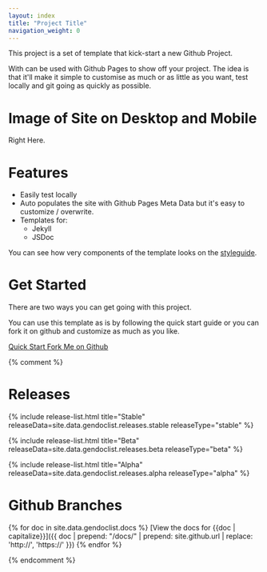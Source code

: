 ```yaml
---
layout: index
title: "Project Title"
navigation_weight: 0
---
```


This project is a set of template that kick-start a new Github Project.

With can be used with Github Pages
to show off your project. The idea is that it'll make it simple to customise
as much or as little as you want, test locally and git going as quickly as
possible.

# Image of Site on Desktop and Mobile

Right Here.

# Features

- Easily test locally
- Auto populates the site with Github Pages Meta Data but it's easy to
  customize / overwrite.
- Templates for:
  - Jekyll
  - JSDoc

You can see how very components of the template looks on the <a href="{{ project_root_url }}/styleguide">styleguide</a>.

# Get Started

There are two ways you can get going with this project.

You can use this template as is by following the quick start guide or you can
fork it on github and customize as much as you like.

<p class="u-center">
  <a class="button" href="{{ project_root_url }}/quick-start">
    Quick Start
  </a> <a class="button" href="">
    Fork Me on Github
  </a>
</p>

{% comment %}
# Releases

{% include release-list.html title="Stable" releaseData=site.data.gendoclist.releases.stable releaseType="stable" %}

{% include release-list.html title="Beta" releaseData=site.data.gendoclist.releases.beta releaseType="beta" %}

{% include release-list.html title="Alpha" releaseData=site.data.gendoclist.releases.alpha releaseType="alpha" %}

# Github Branches
{% for doc in site.data.gendoclist.docs %}
[View the docs for {{doc | capitalize}}]({{ doc | prepend: "/docs/" | prepend: site.github.url | replace: 'http://', 'https://' }})
{% endfor %}

{% endcomment %}
